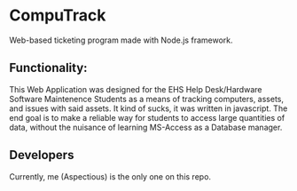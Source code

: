 # CompuTrack
Web-based ticketing program made with Node.js framework.

## Functionality:
This Web Application was designed for the EHS Help Desk/Hardware Software Maintenence Students as a means of tracking computers, assets, and issues with said assets.
It kind of sucks, it was written in javascript.
The end goal is to make a reliable way for students to access large quantities of data, without the nuisance of learning MS-Access as a Database manager.

## Developers
Currently, me (Aspectious) is the only one on this repo.


